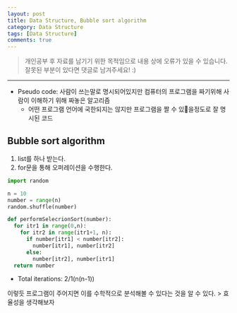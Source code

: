 ```yaml
---
layout: post
title: Data Structure, Bubble sort algorithm
category: Data Structure
tags: [Data Structure]
comments: true
---
```


> 개인공부 후 자료를 남기기 위한 목적임으로 내용 상에 오류가 있을 수 있습니다.    
잘못된 부분이 있다면 댓글로 남겨주세요! :)

<hr>

- Pseudo code: 사람이 쓰는말로 명시되어있지만 컴퓨터의 프로그램을 짜기위해 사람이 이해하기 위해 짜놓은 알고리즘
  - 어떤 프로그램 언어에 국한되지는 않지만 프로그램을 짤 수 있을정도로 잘 명시된 코드

## Bubble sort algorithm

1. list를 하나 받는다.
2. for문을 통해 오퍼레이션을 수행한다.

```python
import random

n = 10
number = range(n)
random.shuffle(number)

def performSelecrionSort(number):
  for itr1 in range(0,n):
    for itr2 in range(itr1+1, n):
      if number[itr1] < number[itr2]:
        number[itr1], number[itr2]
      else:
        number[itr2], number[itr1]
  return number
```

- Total iterations: 2/1(n(n-1))

이렇듯 프로그램이 주어지면 이를 수학적으로 분석해볼 수 있다는 것을 알 수 있다. > 효율성을 생각해보자
